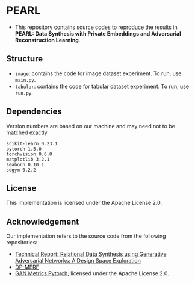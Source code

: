 # PEARL
  - This repository contains source codes to reproduce the results in **PEARL: Data Synthesis with Private Embeddings and Adversarial Reconstruction Learning**.

## Structure
  - `image`: contains the code for image dataset experiment. To run, use `main.py`.
  - `tabular`: contains the code for tabular dataset experiment. To run, use `run.py`.
  
## Dependencies
Version numbers are based on our machine and may need not to be matched exactly.
```
scikit-learn 0.23.1
pytorch 1.5.0
torchvision 0.6.0
matplotlib 3.2.1
seaborn 0.10.1
sdgym 0.2.2
```
## License
This implementation is licensed under the Apache License 2.0.

## Acknowledgement
Our implementation refers to the source code from the following repositories:
  * [Technical Report: Relational Data Synthesis using Generative Adversarial Networks: A Design Space Exploration](https://github.com/ruclty/Daisy)
  * [DP-MERF](https://github.com/frhrdr/dp-merf)
  * [GAN Metrics Pytorch](https://github.com/abdulfatir/gan-metrics-pytorch); licensed under the Apache License 2.0.
